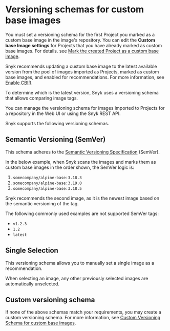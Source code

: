 # Versioning schemas for custom base images

You must set a versioning schema for the first Project you marked as a custom base image in the image's repository. You can edit the **Custom base Image settings** for Projects that you have already marked as custom base images. For details. see [Mark the created Project as a custom base image](./#mark-the-created-project-as-a-custom-base-image).

Snyk recommends updating a custom base image to the latest available version from the pool of images imported as Projects, marked as custom base images, and enabled for recommendations. For more information, see [Enable CBIR](./#enable-cbir).

To determine which is the latest version, Snyk uses a versioning schema that allows comparing image tags.

You can manage the versioning schema for images imported to Projects for a repository in the Web UI or using the Snyk REST API.

Snyk supports the following versioning schemas.

## **Semantic Versioning (SemVer)**

This schema adheres to the [Semantic Versioning Specification](https://semver.org/) (SemVer).

In the below example, when Snyk scans the images and marks them as custom base images in the order shown, the SemVer logic is:

1. `somecompany/alpine-base:3.18.3`
2. `somecompany/alpine-base:3.19.0`
3. `somecompany/alpine-base:3.18.5`

Snyk recommends the second image, as it is the newest image based on the semantic versioning of the tag.

The following commonly used examples are not supported SemVer tags:

* `v1.2.3`
* `1.2`
* `latest`

## Single Selection

This versioning schema allows you to manually set a single image as a recommendation.

When selecting an image, any other previously selected images are automatically unselected.

## Custom versioning schema

If none of the above schemas match your requirements, you may create a custom versioning schema. For more information, see [Custom Versioning Schema for custom base images](custom-versioning-schema-for-custom-base-images.md).
